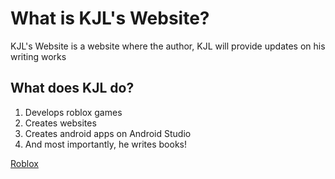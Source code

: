<html>
  <body>
    <h1>What is KJL's Website?</h1>
    <p>KJL's Website is a website where the author, KJL will provide updates on his writing works</p>
    <h2>What does KJL do?</h2>
    <ol>
      <li>Develops roblox games</li>
      <li>Creates websites</li>
      <li>Creates android apps on Android Studio</li>
      <li>And most importantly, he writes books!</li>
    </ol>
    <a href="https://lordoffiredragons135.github.io/Roblox.github.io/">Roblox</a>
  </body>
 </html>

